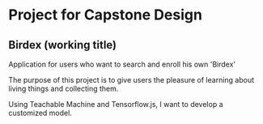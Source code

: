 # **Project for Capstone Design**

## **Birdex (working title)**

Application for users who want to search and enroll his own 'Birdex'

The purpose of this project is to give users the pleasure of learning about living things and collecting them.

Using Teachable Machine and Tensorflow.js, I want to develop a customized model.
